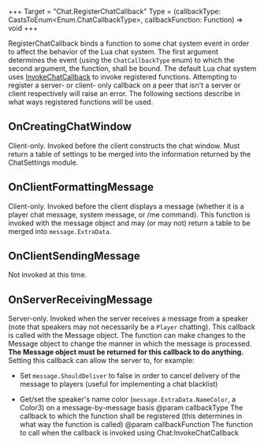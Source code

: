 +++
Target = "Chat.RegisterChatCallback"
Type = (callbackType: CastsToEnum<Enum.ChatCallbackType>, callbackFunction: Function) => void
+++

RegisterChatCallback binds a function to some chat system event in order to affect the behavior of the Lua chat system. The first argument determines the event (using the `ChatCallbackType` enum) to which the second argument, the function, shall be bound. The default Lua chat system uses [InvokeChatCallback](https://developer.roblox.com/api-reference/function/Chat/InvokeChatCallback) to invoke registered functions. Attempting to register a server- or client- only callback on a peer that isn't a server or client respectively will raise an error. The following sections describe in what ways registered functions will be used.## OnCreatingChatWindowClient-only. Invoked before the client constructs the chat window. Must return a table of settings to be merged into the information returned by the ChatSettings module.## OnClientFormattingMessageClient-only. Invoked before the client displays a message (whether it is a player chat message, system message, or /me command). This function is invoked with the message object and may (or may not) return a table to be merged into `message.ExtraData`.## OnClientSendingMessageNot invoked at this time.## OnServerReceivingMessageServer-only. Invoked when the server receives a message from a speaker (note that speakers may not necessarily be a `Player` chatting). This callback is called with the Message object. The function can make changes to the Message object to change the manner in which the message is processed. **The Message object must be returned for this callback to do anything.** Setting this callback can allow the server to, for example:* Set `message.ShouldDeliver` to false in order to cancel delivery of the message to players (useful for implementing a chat blacklist)* Get/set the speaker's name color (`message.ExtraData.NameColor`, a Color3) on a message-by-message basis@param callbackType The callback to which the function shall be registered (this determines in what way the function is called)@param callbackFunction The function to call when the callback is invoked using Chat:InvokeChatCallback